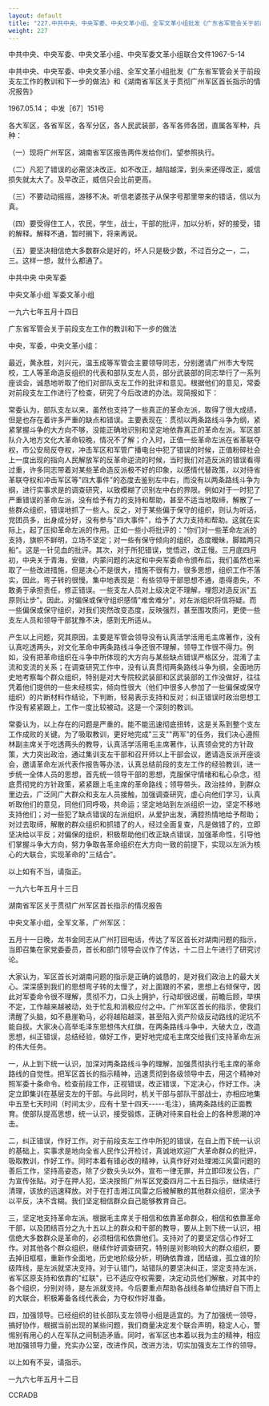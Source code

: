 ```yaml
---
layout: default
title: "227.中共中央、中央军委、中央文革小组、全军文革小组批发《广东省军管会关于前段支左工作的教训和下一步的做法》和《湖南省军区关于贯彻广州军区首长指示的情况报告》"
weight: 227
---
```


中共中央、中央军委、中央文革小组、中央军委文革小组联合文件1967-5-14

中共中央、中央军委、中央文革小组、全军文革小组批发《广东省军管会关于前段支左工作的教训和下一步的做法》和《湖南省军区关于贯彻广州军区首长指示的情况报告》

1967.05.14； 中发［67］151号

各大军区，各省军区，各军分区，各人民武装部，各军各师各团，直属各军种，兵种：

（一）现将广州军区，湖南省军区报告两件发给你们，望参照执行。

（二）凡犯了错误的必需坚决改正。如不改正，越陷越深，到头来还得改正，威信损失就太大了。及早改正，威信只会比前更高。

（三）不要动动摇摇，游移不决。听信老婆孩子从保字号那里带来的错话，信以为真。

（四）要受得住工人，农民，学生，战士，干部的批评，加以分析，好的接受，错的解释。解释不通，暂时搁下，将来再说。

（五）要坚决相信绝大多数群众是好的，坏人只是极少数，不过百分之一，二，三。这样一想，就什么都通了。

中共中央 中央军委

中央文革小组 军委文革小组

一九六七年五月十四日

广东省军管会关于前段支左工作的教训和下一步的做法

中央，军委，中央文革小组：

最近，黄永胜，刘兴元，温玉成等军管会主要领导同志，分别邀请广州市大专院校，工人等革命造反组织的代表和部队支左人员，部分武装部的同志举行了一系列座谈会，诚恳地听取了他们对部队支左工作的批评和意见。根据他们的意见，常委对前段支左工作进行了检查，研究了今后改进的办法。现简报如下：

常委认为，部队支左以来，虽然也支持了一些真正的革命左派，取得了很大成绩，但是也存在着许多严重的缺点和错误。主要表现在：贯彻以两条路线斗争为纲，紧紧掌握斗争的大方向不够，没能正确地识别和坚定地依靠真正的革命左派。军区部队介入地方文化大革命较晚，情况不了解；介入时，正值一些革命左派在省革联夺权，市公安局反夺权，冲击军区和军管广播电台中犯了错误的时候，正值粉碎社会上一度出现的指向人民解放军的反革命逆流的时候，当时我们对造反派的错误看得过重，许多同志带着对某些革命造反派极不好的印象，以感情代替政策，以对待省革联夺权和冲击军区等"四大事件"的态度去鉴别左中右，而没有以两条路线斗争为纲，进行实事求是的调查研究，以致模糊了识别左中右的界限。例如对于一时犯了严重错误的革命左派，没有给予有力的支持和帮助，甚至不适当地取缔，解散了一些群众组织，错误地抓了一些人。反之，对于某些偏于保守的组织，则认为听话，党团员多，出身成分好，没有参与"四大事件"，给予了大力支持和帮助。这就在实际上，起了压抑革命左派的作用。正如一些小将批评的："你们对一些革命左派的支持，旗帜不鲜明，立场不坚定；对一些有保守倾向的组织，态度暧昧，脚踏两只船"。这是一针见血的批评。其次，对于所犯错误，觉悟迟，改正慢。三月底四月初，中央关于青海，安徽，内蒙问题的决定和中央军委命令颁布后，我们虽然也采取了一些改进措施，但是决心不是很大，措施不很有力，很多思想，组织工作不落实，因此，弯子转的很慢。集中地表现是：有些领导干部思想不通，患得患失，不敢勇于承担责任，修正错误。一些支左人员对上级决定不理解，埋怨对造反派"五原则让步"。因此，对偏保或保守组织感情"难舍难分"，对左派组织将信将疑。而一些偏保或保守组织，对我们突然改变态度，反映强烈，甚至围攻质问，更使一些支左人员和领导干部犹豫不决，感到无所适从。

产生以上问题，究其原因，主要是军管会领导没有认真活学活用毛主席著作，没有认真吃透两头，对文化革命中两条路线斗争还很不理解，领导工作很不得力。例如，没有把革命组织在斗争中所体现的大方向与某些缺点错误严格区分，混淆了主流和支流的关系；在调查研究工作中，没有认真贯彻两条路线斗争为纲，全面地历史地考察每个群众组织，特别是对大专院校武装部和区武装部的工作没做好，往往凭着他们提供的一些未经核实，倾向性很大（他们中很多人参加了一些偏保或保守组织）的片断材料作结论，下判断，轻易表示支持和反对；纠正错误时政治思想工作没有紧紧跟上，工作一度比较被动。这是一个深刻的教训。

常委认为，以上存在的问题是严重的。能不能迅速彻底扭转，这是关系到整个支左工作成败的关键。为了吸取教训，更好地完成"三支""两军"的任务，我们决心遵照林副主席关于吃透两头的教导，认真活学活用毛主席著作，认真领会党的方针政策，大力突出政治，通过集训支左干部和召开师以上干部会议，邀请造反派开座谈会，邀请革命左派代表作报告等办法，认真总结前段的支左工作的经验教训，进一步统一全体人员的思想，首先统一领导干部的思想，克服保守情绪和私心杂念，彻底贯彻党的方针政策，紧紧跟上毛主席的革命路线；领导带头，政治挂帅，到群众里边去，广泛同广大群众和支左人员接触，加强调查研究，虚心向他们学习，认真听取他们的意见，同他们同呼吸，共命运；坚定地站到左派组织一边，坚定不移地支持他们；对一些犯了缺点错误的左派组织，从爱护出发，满腔热情地给予帮助；对过去取缔，解散的群众组织和抓错了的人，经过全面复查，凡是做错了的，立即坚决给以平反；对偏保的组织，积极帮助他们改正缺点错误，加强革命性，引导他们掌握斗争大方向，努力争取各革命组织在大方向一致的前提下，实现以左派为核心的大联合，实现革命的"三结合"。

以上如有不当，请指正。

一九六七年五月十三日

湖南省军区关于贯彻广州军区首长指示的情况报告

中央文革小组，全军文革，广州军区：

五月十一日晚，龙书金同志从广州打回电话，传达了军区首长对湖南问题的指示，当即召集在家党委委员，首长和部门领导会议作了传达，十二日上午进行了研究讨论。

大家认为，军区首长对湖南问题的指示是正确的诚恳的，是对我们政治上的最大关心。深深感到我们的思想弯子转的太慢了，对上面跟的不紧，思想上右倾保守，因此对军委命令很不理解，贯彻不力，口头上拥护，行动却很迟缓，前瞻后顾，举棋不定，工作越来越被动，处于忙乱和消极应付之中。广州军区首长的指示，使我们清醒了头脑，如不悬崖勒马，必将越陷越深，甚至陷入资产阶级反动路线的泥坑不能自拔。大家决心高举毛泽东思想伟大红旗，在两条路线斗争中，大破大立，改造思想，纠正错误，总结经验，做好工作，更好地完成毛主席交给我们支持革命左派的伟大任务。

一，从上到下统一认识，加深对两条路线斗争的理解，加强贯彻执行毛主席的革命路线的自觉性。把军区首长的指示精神，迅速贯彻到各级领导中去，用这个精神对照军委十条命令。检查前段工作，正视错误，改正错误，下定决心，作好工作。决定立即集训在基层支左的干部。与此同时，机关干部与部队干部战士，亦相应地集中五至七天时间（时间太少，应有十至十四天-----毛注），搞两条路线的正面教育。使部队提高思想，统一认识，接受锻炼，正确对待来自社会上的各种思潮的冲击。

二，纠正错误，作好工作。对于前段支左工作中所犯的错误，在自上而下统一认识的基础上，实事求是地向全省人民作公开检讨，真诚地欢迎广大革命群众的批评，吸取教训，作好工作。同时本着有错必改的精神，认真作好对处理湘江风雷问题的善后工作，坚持高姿态，除了少数头头以外，宣布一律无罪，并立即印发公告，广为宣传张贴。对于在押人犯，坚决按照广州军区党委四月二十五日指示，继续进行清理，该放的迅速释放。对于在打击湘江风雷之后被解散的其他群众组织，坚决予以平反，决不含糊。我们坚定相信群众自己能够教育自己。

三，坚定地支持革命左派。根据毛主席关于相信和依靠革命群众，相信和依靠革命干部，以及团结百分之九十五以上的群众和干部的教导，要从上到下统一认识，相信绝大多数群众是革命的，必须相信和依靠他们。支持对了的要坚定信心作好工作。对其他各个群众组织，继续作好调查研究，特别是对影响较大的群众组织，要去掉旧框框，重新作全面地，历史地阶级分析，明确依靠谁，团结谁，孤立谁的阶级阵线，是左派就坚决支持。对于认错门，站错队的要坚决纠正，坚定支持左派，省军区原支持和依靠的"红联"，已不适应夺权需要，决定动员他们解散，对其中的各个组织，分别对待，是左派就支持。今后要重点帮助各战线各单位搞好自下而上的大联合，积极筹备各线代表会，为夺权作好准备。

四，加强领导。已经组织的驻长部队支左领导小组是适宜的。为了加强统一领导，搞好协作，根据当前出现的某些问题，我们商量决定发个联合声明，稳定人心，警惕别有用心的人在军队之间制造矛盾。同时，省军区也本着以我为主的精神，相应地加强领导力量，充实办公室，改进作风，改进方法，切实加强支左工作的领导。

以上如有不妥，请指示。

一九六七年五月十二日

CCRADB

